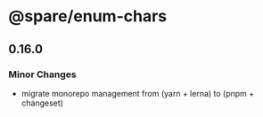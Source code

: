 # @spare/enum-chars

## 0.16.0

### Minor Changes

- migrate monorepo management from (yarn + lerna) to (pnpm + changeset)
